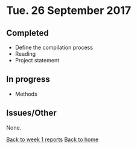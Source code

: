 # Tue. 26 September 2017

## Completed

- Define the compilation process
- Reading
- Project statement

## In progress

- Methods

## Issues/Other

None.

[Back to week 1 reports](../)
[Back to home](../../)